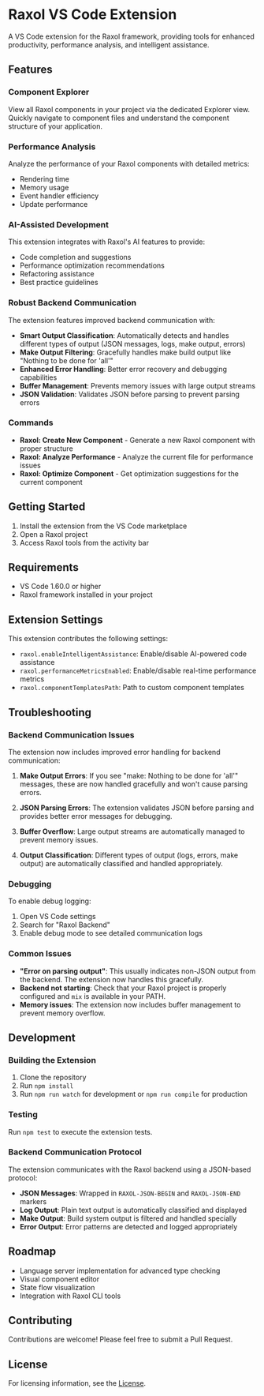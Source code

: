 # Raxol VS Code Extension

A VS Code extension for the Raxol framework, providing tools for enhanced productivity, performance analysis, and intelligent assistance.

## Features

### Component Explorer

View all Raxol components in your project via the dedicated Explorer view. Quickly navigate to component files and understand the component structure of your application.

### Performance Analysis

Analyze the performance of your Raxol components with detailed metrics:

- Rendering time
- Memory usage
- Event handler efficiency
- Update performance

### AI-Assisted Development

This extension integrates with Raxol's AI features to provide:

- Code completion and suggestions
- Performance optimization recommendations
- Refactoring assistance
- Best practice guidelines

### Robust Backend Communication

The extension features improved backend communication with:

- **Smart Output Classification**: Automatically detects and handles different types of output (JSON messages, logs, make output, errors)
- **Make Output Filtering**: Gracefully handles make build output like "Nothing to be done for 'all'"
- **Enhanced Error Handling**: Better error recovery and debugging capabilities
- **Buffer Management**: Prevents memory issues with large output streams
- **JSON Validation**: Validates JSON before parsing to prevent parsing errors

### Commands

- **Raxol: Create New Component** - Generate a new Raxol component with proper structure
- **Raxol: Analyze Performance** - Analyze the current file for performance issues
- **Raxol: Optimize Component** - Get optimization suggestions for the current component

## Getting Started

1. Install the extension from the VS Code marketplace
2. Open a Raxol project
3. Access Raxol tools from the activity bar

## Requirements

- VS Code 1.60.0 or higher
- Raxol framework installed in your project

## Extension Settings

This extension contributes the following settings:

- `raxol.enableIntelligentAssistance`: Enable/disable AI-powered code assistance
- `raxol.performanceMetricsEnabled`: Enable/disable real-time performance metrics
- `raxol.componentTemplatesPath`: Path to custom component templates

## Troubleshooting

### Backend Communication Issues

The extension now includes improved error handling for backend communication:

1. **Make Output Errors**: If you see "make: Nothing to be done for 'all'" messages, these are now handled gracefully and won't cause parsing errors.

2. **JSON Parsing Errors**: The extension validates JSON before parsing and provides better error messages for debugging.

3. **Buffer Overflow**: Large output streams are automatically managed to prevent memory issues.

4. **Output Classification**: Different types of output (logs, errors, make output) are automatically classified and handled appropriately.

### Debugging

To enable debug logging:

1. Open VS Code settings
2. Search for "Raxol Backend"
3. Enable debug mode to see detailed communication logs

### Common Issues

- **"Error on parsing output"**: This usually indicates non-JSON output from the backend. The extension now handles this gracefully.
- **Backend not starting**: Check that your Raxol project is properly configured and `mix` is available in your PATH.
- **Memory issues**: The extension now includes buffer management to prevent memory overflow.

## Development

### Building the Extension

1. Clone the repository
2. Run `npm install`
3. Run `npm run watch` for development or `npm run compile` for production

### Testing

Run `npm test` to execute the extension tests.

### Backend Communication Protocol

The extension communicates with the Raxol backend using a JSON-based protocol:

- **JSON Messages**: Wrapped in `RAXOL-JSON-BEGIN` and `RAXOL-JSON-END` markers
- **Log Output**: Plain text output is automatically classified and displayed
- **Make Output**: Build system output is filtered and handled specially
- **Error Output**: Error patterns are detected and logged appropriately

## Roadmap

- Language server implementation for advanced type checking
- Visual component editor
- State flow visualization
- Integration with Raxol CLI tools

## Contributing

Contributions are welcome! Please feel free to submit a Pull Request.

## License

For licensing information, see the [License](../../LICENSE.md).
